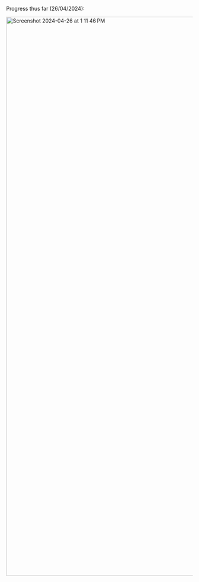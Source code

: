 Progress thus far (26/04/2024): 

<img width="1509" alt="Screenshot 2024-04-26 at 1 11 46 PM" src="https://github.com/Jamesokay/van-gogh-app/assets/78640728/f677b1d8-4904-4227-ab58-2c9a58e3d0df">
